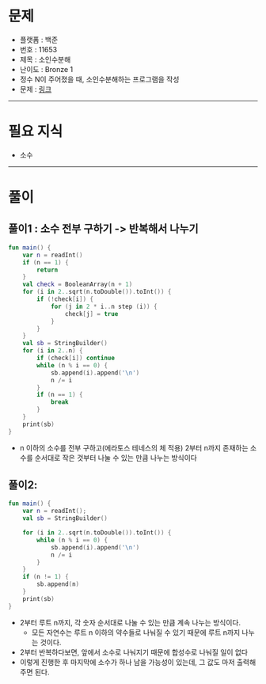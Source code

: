 # 문제
- 플랫폼 : 백준
- 번호 : 11653
- 제목 : 소인수분해
- 난이도 : Bronze 1
- 정수 N이 주어졌을 때, 소인수분해하는 프로그램을 작성
- 문제 : <a href="https://www.acmicpc.net/problem/11653" target="_blank">링크</a>

---

# 필요 지식
- 소수

---

# 풀이
## 풀이1 : 소수 전부 구하기 -> 반복해서 나누기
```kotlin
fun main() {
    var n = readInt()
    if (n == 1) {
        return
    }
    val check = BooleanArray(n + 1)
    for (i in 2..sqrt(n.toDouble()).toInt()) {
        if (!check[i]) {
            for (j in 2 * i..n step (i)) {
                check[j] = true
            }
        }
    }
    val sb = StringBuilder()
    for (i in 2..n) {
        if (check[i]) continue
        while (n % i == 0) {
            sb.append(i).append('\n')
            n /= i
        }
        if (n == 1) {
            break
        }
    }
    print(sb)
}
```
- n 이하의 소수를 전부 구하고(에라토스 테네스의 체 적용) 2부터 n까지 존재하는 소수를 순서대로 작은 것부터 나눌 수 있는 만큼 나누는 방식이다


## 풀이2:
```kotlin
fun main() {
    var n = readInt();
    val sb = StringBuilder()

    for (i in 2..sqrt(n.toDouble()).toInt()) {
        while (n % i == 0) {
            sb.append(i).append('\n')
            n /= i
        }
    }
    if (n != 1) {
        sb.append(n)
    }
    print(sb)
}
```
- 2부터 루트 n까지, 각 숫자 순서대로 나눌 수 있는 만큼 계속 나누는 방식이다.
  - 모든 자연수는 루트 n 이하의 약수들로 나눠질 수 있기 때문에 루트 n까지 나누는 것이다.
- 2부터 반복하다보면, 앞에서 소수로 나눠지기 때문에 합성수로 나눠질 일이 없다
- 이렇게 진행한 후 마지막에 소수가 하나 남을 가능성이 있는데, 그 값도 마저 출력해주면 된다.
